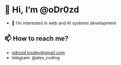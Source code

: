 # 👋 Hi, I’m @oDr0zd
- 👀 I’m interested in web and AI systems development
## 📫 How to reach me? 
- odrozd.iosdev@gmail.com
- telegram: @alex_coding

<!---
oDr0zd/oDr0zd is a ✨ special ✨ repository because its `README.md` (this file) appears on your GitHub profile.
You can click the Preview link to take a look at your changes.
--->

